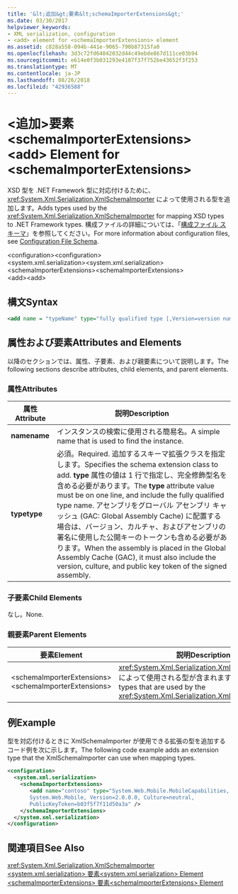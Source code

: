 ```yaml
---
title: '&lt;追加&gt;要素&lt;schemaImporterExtensions&gt;'
ms.date: 03/30/2017
helpviewer_keywords:
- XML serialization, configuration
- <add> element for <schemaImporterExtensions> element
ms.assetid: c828a558-094b-441e-9065-790b87315fa0
ms.openlocfilehash: 3d3c72fd64042032d44c49ebde867d111ce03b94
ms.sourcegitcommit: e614e0f3b031293e4107f37f752be43652f3f253
ms.translationtype: MT
ms.contentlocale: ja-JP
ms.lasthandoff: 08/26/2018
ms.locfileid: "42936588"
---
```

# <a name="ltaddgt-element-for-ltschemaimporterextensionsgt"></a><span data-ttu-id="6618c-102">&lt;追加&gt;要素&lt;schemaImporterExtensions&gt;</span><span class="sxs-lookup"><span data-stu-id="6618c-102">&lt;add&gt; Element for &lt;schemaImporterExtensions&gt;</span></span>
<span data-ttu-id="6618c-103">XSD 型を .NET Framework 型に対応付けるために、<xref:System.Xml.Serialization.XmlSchemaImporter> によって使用される型を追加します。</span><span class="sxs-lookup"><span data-stu-id="6618c-103">Adds types used by the <xref:System.Xml.Serialization.XmlSchemaImporter> for mapping XSD types to .NET Framework types.</span></span> <span data-ttu-id="6618c-104">構成ファイルの詳細については、「[構成ファイル スキーマ](../../../docs/framework/configure-apps/file-schema/index.md)」を参照してください。</span><span class="sxs-lookup"><span data-stu-id="6618c-104">For more information about configuration files, see [Configuration File Schema](../../../docs/framework/configure-apps/file-schema/index.md).</span></span>  
  
 <span data-ttu-id="6618c-105">\<configuration></span><span class="sxs-lookup"><span data-stu-id="6618c-105">\<configuration></span></span>  
<span data-ttu-id="6618c-106">\<system.xml.serialization></span><span class="sxs-lookup"><span data-stu-id="6618c-106">\<system.xml.serialization></span></span>  
<span data-ttu-id="6618c-107">\<schemaImporterExtensions></span><span class="sxs-lookup"><span data-stu-id="6618c-107">\<schemaImporterExtensions></span></span>  
<span data-ttu-id="6618c-108">\<add></span><span class="sxs-lookup"><span data-stu-id="6618c-108">\<add></span></span>  
  
## <a name="syntax"></a><span data-ttu-id="6618c-109">構文</span><span class="sxs-lookup"><span data-stu-id="6618c-109">Syntax</span></span>  
  
```xml  
<add name = "typeName" type="fully qualified type [,Version=version number] [,Culture=culture] [,PublicKeyToken= token]"/>  
```  
  
## <a name="attributes-and-elements"></a><span data-ttu-id="6618c-110">属性および要素</span><span class="sxs-lookup"><span data-stu-id="6618c-110">Attributes and Elements</span></span>  
 <span data-ttu-id="6618c-111">以降のセクションでは、属性、子要素、および親要素について説明します。</span><span class="sxs-lookup"><span data-stu-id="6618c-111">The following sections describe attributes, child elements, and parent elements.</span></span>  
  
### <a name="attributes"></a><span data-ttu-id="6618c-112">属性</span><span class="sxs-lookup"><span data-stu-id="6618c-112">Attributes</span></span>  
  
|<span data-ttu-id="6618c-113">属性</span><span class="sxs-lookup"><span data-stu-id="6618c-113">Attribute</span></span>|<span data-ttu-id="6618c-114">説明</span><span class="sxs-lookup"><span data-stu-id="6618c-114">Description</span></span>|  
|---------------|-----------------|  
|<span data-ttu-id="6618c-115">**name**</span><span class="sxs-lookup"><span data-stu-id="6618c-115">**name**</span></span>|<span data-ttu-id="6618c-116">インスタンスの検索に使用される簡易名。</span><span class="sxs-lookup"><span data-stu-id="6618c-116">A simple name that is used to find the instance.</span></span>|  
|<span data-ttu-id="6618c-117">**type**</span><span class="sxs-lookup"><span data-stu-id="6618c-117">**type**</span></span>|<span data-ttu-id="6618c-118">必須。</span><span class="sxs-lookup"><span data-stu-id="6618c-118">Required.</span></span> <span data-ttu-id="6618c-119">追加するスキーマ拡張クラスを指定します。</span><span class="sxs-lookup"><span data-stu-id="6618c-119">Specifies the schema  extension class to add.</span></span> <span data-ttu-id="6618c-120">**type** 属性の値は 1 行で指定し、完全修飾型名を含める必要があります。</span><span class="sxs-lookup"><span data-stu-id="6618c-120">The **type** attribute value must be on one line, and include the fully qualified type name.</span></span> <span data-ttu-id="6618c-121">アセンブリをグローバル アセンブリ キャッシュ (GAC: Global Assembly Cache) に配置する場合は、バージョン、カルチャ、およびアセンブリの署名に使用した公開キーのトークンも含める必要があります。</span><span class="sxs-lookup"><span data-stu-id="6618c-121">When the assembly is placed in the Global Assembly Cache (GAC), it must also include the version, culture, and public key token of the signed assembly.</span></span>|  
  
### <a name="child-elements"></a><span data-ttu-id="6618c-122">子要素</span><span class="sxs-lookup"><span data-stu-id="6618c-122">Child Elements</span></span>  
 <span data-ttu-id="6618c-123">なし。</span><span class="sxs-lookup"><span data-stu-id="6618c-123">None.</span></span>  
  
### <a name="parent-elements"></a><span data-ttu-id="6618c-124">親要素</span><span class="sxs-lookup"><span data-stu-id="6618c-124">Parent Elements</span></span>  
  
|<span data-ttu-id="6618c-125">要素</span><span class="sxs-lookup"><span data-stu-id="6618c-125">Element</span></span>|<span data-ttu-id="6618c-126">説明</span><span class="sxs-lookup"><span data-stu-id="6618c-126">Description</span></span>|  
|-------------|-----------------|  
|<span data-ttu-id="6618c-127">\<schemaImporterExtensions></span><span class="sxs-lookup"><span data-stu-id="6618c-127">\<schemaImporterExtensions></span></span>|<span data-ttu-id="6618c-128"><xref:System.Xml.Serialization.XmlSchemaImporter> によって使用される型が含まれます。</span><span class="sxs-lookup"><span data-stu-id="6618c-128">Contains the types that are used by the <xref:System.Xml.Serialization.XmlSchemaImporter>.</span></span>|  
  
## <a name="example"></a><span data-ttu-id="6618c-129">例</span><span class="sxs-lookup"><span data-stu-id="6618c-129">Example</span></span>  
 <span data-ttu-id="6618c-130">型を対応付けるときに XmlSchemaImporter が使用できる拡張の型を追加するコード例を次に示します。</span><span class="sxs-lookup"><span data-stu-id="6618c-130">The following code example adds an extension type that the XmlSchemaImporter can use when mapping types.</span></span>  
  
```xml  
<configuration>  
  <system.xml.serialization>  
    <schemaImporterExtensions>  
       <add name="contoso" type="System.Web.Mobile.MobileCapabilities,   
       System.Web.Mobile, Version=2.0.0.0, Culture=neutral,   
       PublicKeyToken=b03f5f7f11d50a3a" />   
    </schemaImporterExtensions>  
  </system.xml.serialization>  
</configuration>  
```  
  
## <a name="see-also"></a><span data-ttu-id="6618c-131">関連項目</span><span class="sxs-lookup"><span data-stu-id="6618c-131">See Also</span></span>  
 <xref:System.Xml.Serialization.XmlSchemaImporter>  
 [<span data-ttu-id="6618c-132">\<system.xml.serialization> 要素</span><span class="sxs-lookup"><span data-stu-id="6618c-132">\<system.xml.serialization> Element</span></span>](../../../docs/standard/serialization/system-xml-serialization-element.md)  
 [<span data-ttu-id="6618c-133">\<schemaImporterExtensions> 要素</span><span class="sxs-lookup"><span data-stu-id="6618c-133">\<schemaImporterExtensions> Element</span></span>](../../../docs/standard/serialization/schemaimporterextensions-element.md)
